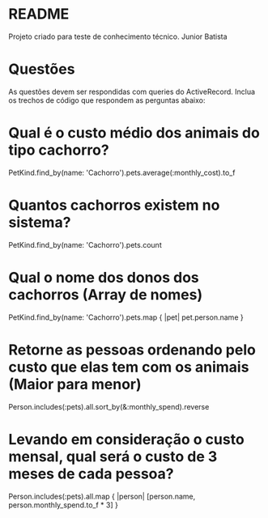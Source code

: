 # README

Projeto criado para teste de conhecimento técnico.
Junior Batista


# Questões
As questões devem ser respondidas com queries do ActiveRecord.
Inclua os trechos de código que respondem as perguntas abaixo:

# Qual é o custo médio dos animais do tipo cachorro?
  PetKind.find_by(name: 'Cachorro').pets.average(:monthly_cost).to_f

# Quantos cachorros existem no sistema?
  PetKind.find_by(name: 'Cachorro').pets.count

# Qual o nome dos donos dos cachorros (Array de nomes)
  PetKind.find_by(name: 'Cachorro').pets.map { |pet| pet.person.name }

# Retorne as pessoas ordenando pelo custo que elas tem com os animais (Maior para menor)
  Person.includes(:pets).all.sort_by(&:monthly_spend).reverse

# Levando em consideração o custo mensal, qual será o custo de 3 meses de cada pessoa?
  Person.includes(:pets).all.map { |person| [person.name, person.monthly_spend.to_f * 3] }
